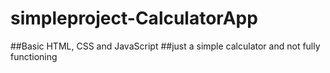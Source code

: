 # simpleproject-CalculatorApp
##Basic HTML, CSS and JavaScript
##just a simple calculator and not fully functioning
